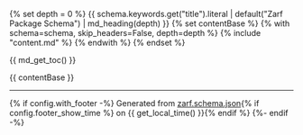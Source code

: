 {% set depth = 0 %}
{{ schema.keywords.get("title").literal | default("Zarf Package Schema") | md_heading(depth) }}
{% set contentBase %}
{% with schema=schema, skip_headers=False, depth=depth %}
    {% include "content.md" %}
{% endwith %}
{% endset %}

{{ md_get_toc() }}

{{ contentBase }}

----------------------------------------------------------------------------------------------------------------------------
{% if config.with_footer -%}
Generated from [zarf.schema.json](https://github.com/defenseunicorns/zarf/blob/master/zarf.schema.json){% if config.footer_show_time %} on {{ get_local_time() }}{% endif %}
{%- endif -%}
